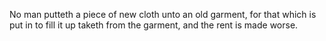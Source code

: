 No man putteth a piece of new cloth unto an old garment, for that which is put in to fill it up taketh from the garment, and the rent is made worse.
